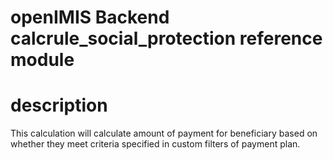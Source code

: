 # openIMIS Backend calcrule_social_protection reference module
# description
This calculation will calculate amount of payment for beneficiary based on whether they meet criteria specified in custom filters of payment plan.

